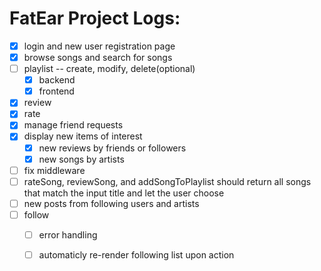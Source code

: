 # FatEar Project Logs: 
- [x] login and new user registration page 
- [x] browse songs and search for songs
- [ ] playlist -- create, modify, delete(optional)
  - [x] backend 
  - [x] frontend
- [x] review 
- [x] rate 
- [x] manage friend requests
- [x] display new items of interest 
    - [x] new reviews by friends or followers
    - [x] new songs by artists  

- [ ] fix middleware
- [ ] rateSong, reviewSong, and addSongToPlaylist should return all songs that match the input title and let the user choose
- [ ] new posts from following users and artists
- [ ] follow 
  - [ ] error handling
  - [ ] automaticly re-render following list upon action



